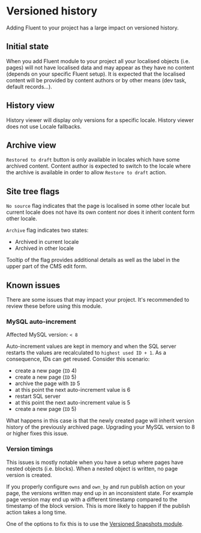 # Versioned history

Adding Fluent to your project has a large impact on versioned history.

## Initial state

When you add Fluent module to your project all your localised objects (i.e. pages) will not have localised data and may appear as they have no content (depends on your specific Fluent setup).
It is expected that the localised content will be provided by content authors or by other means (dev task, default records...).

## History view

History viewer will display only versions for a specific locale.
History viewer does not use Locale fallbacks.

## Archive view

`Restored to draft` button is only available in locales which have some archived content.
Content author is expected to switch to the locale where the archive is available in order to allow `Restore to draft` action. 

## Site tree flags

`No source` flag indicates that the page is localised in some other locale but current locale does not have its own content nor does it inherit content form other locale.

`Archive` flag indicates two states:

* Archived in current locale
* Archived in other locale

Tooltip of the flag provides additional details as well as the label in the upper part of the CMS edit form.

## Known issues

There are some issues that may impact your project. It's recommended to review these before using this module.

### MySQL auto-increment

Affected MySQL version: `< 8`

Auto-increment values are kept in memory and when the SQL server restarts the values are recalculated to `highest used ID + 1`.
As a consequence, IDs can get reused. Consider this scenario:

* create a new page (`ID` 4)
* create a new page (`ID` 5)
* archive the page with `ID` 5
* at this point the next auto-increment value is 6
* restart SQL server
* at this point the next auto-increment value is 5
* create a new page (`ID` 5)

What happens in this case is that the newly created page will inherit version history of the previously archived page.
Upgrading your MySQL version to 8 or higher fixes this issue.

### Version timings

This issues is mostly notable when you have a setup where pages have nested objects (i.e. blocks).
When a nested object is written, no page version is created.

If you properly configure `owns` and `own_by` and run publish action on your page, the versions written may end up in an inconsistent state.
For example page version may end up with a different timestamp compared to the timestamp of the block version.
This is more likely to happen if the publish action takes a long time.

One of the options to fix this is to use the [Versioned Snapshots module](https://github.com/silverstripe/silverstripe-versioned-snapshots).
